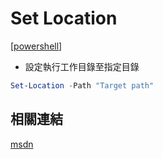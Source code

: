 # Set Location
[[powershell]]

- 設定執行工作目錄至指定目錄
````powershell
Set-Location -Path "Target path"
````

## 相關連結
[msdn](https://docs.microsoft.com/en-us/powershell/module/microsoft.powershell.management/set-location?view=powershell-7.1)

[//begin]: # "Autogenerated link references for markdown compatibility"
[powershell]: powershell.md "Powershell"
[//end]: # "Autogenerated link references"